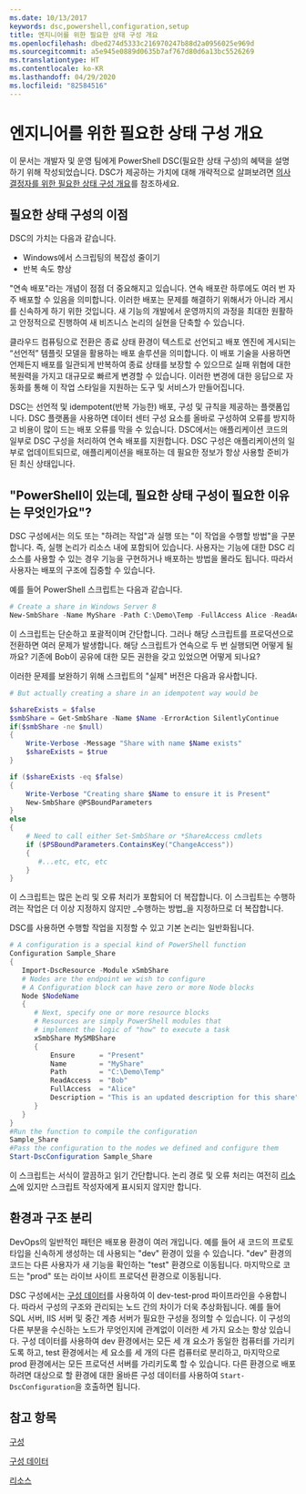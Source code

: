 ```yaml
---
ms.date: 10/13/2017
keywords: dsc,powershell,configuration,setup
title: 엔지니어를 위한 필요한 상태 구성 개요
ms.openlocfilehash: dbed274d5333c216970247b88d2a0956025e969d
ms.sourcegitcommit: a5e945e0889d0635b7af767d80d6a13bc5526269
ms.translationtype: HT
ms.contentlocale: ko-KR
ms.lasthandoff: 04/29/2020
ms.locfileid: "82584516"
---
```

# <a name="desired-state-configuration-overview-for-engineers"></a>엔지니어를 위한 필요한 상태 구성 개요

이 문서는 개발자 및 운영 팀에게 PowerShell DSC(필요한 상태 구성)의 혜택을 설명하기 위해 작성되었습니다. DSC가 제공하는 가치에 대해 개략적으로 살펴보려면 [의사 결정자를 위한 필요한 상태 구성 개요](decisionMaker.md)를 참조하세요.

## <a name="benefits-of-desired-state-configuration"></a>필요한 상태 구성의 이점

DSC의 가치는 다음과 같습니다.

- Windows에서 스크립팅의 복잡성 줄이기
- 반복 속도 향상

"연속 배포"라는 개념이 점점 더 중요해지고 있습니다. 연속 배포란 하루에도 여러 번 자주 배포할 수 있음을 의미합니다. 이러한 배포는 문제를 해결하기 위해서가 아니라 게시를 신속하게 하기 위한 것입니다. 새 기능의 개발에서 운영까지의 과정을 최대한 원활하고 안정적으로 진행하여 새 비즈니스 논리의 실현을 단축할 수 있습니다.

클라우드 컴퓨팅으로 전환은 종료 상태 환경이 텍스트로 선언되고 배포 엔진에 게시되는 “선언적” 템플릿 모델을 활용하는 배포 솔루션을 의미합니다. 이 배포 기술을 사용하면 언제든지 배포를 일관되게 반복하여 종료 상태를 보장할 수 있으므로 실패 위협에 대한 복원력을 가지고 대규모로 빠르게 변경할 수 있습니다. 이러한 변경에 대한 응답으로 자동화를 통해 이 작업 스타일을 지원하는 도구 및 서비스가 만들어집니다.

DSC는 선언적 및 idempotent(반복 가능한) 배포, 구성 및 규칙을 제공하는 플랫폼입니다. DSC 플랫폼을 사용하면 데이터 센터 구성 요소를 올바로 구성하여 오류를 방지하고 비용이 많이 드는 배포 오류를 막을 수 있습니다. DSC에서는 애플리케이션 코드의 일부로 DSC 구성을 처리하여 연속 배포를 지원합니다. DSC 구성은 애플리케이션의 일부로 업데이트되므로, 애플리케이션을 배포하는 데 필요한 정보가 항상 사용할 준비가 된 최신 상태입니다.

## <a name="i-have-powershell-why-do-i-need-desired-state-configuration"></a>"PowerShell이 있는데, 필요한 상태 구성이 필요한 이유는 무엇인가요"?

DSC 구성에서는 의도 또는 "하려는 작업"과 실행 또는 "이 작업을 수행할 방법"을 구분합니다. 즉, 실행 논리가 리소스 내에 포함되어 있습니다. 사용자는 기능에 대한 DSC 리소스를 사용할 수 있는 경우 기능을 구현하거나 배포하는 방법을 몰라도 됩니다. 따라서 사용자는 배포의 구조에 집중할 수 있습니다.

예를 들어 PowerShell 스크립트는 다음과 같습니다.

```powershell
# Create a share in Windows Server 8
New-SmbShare -Name MyShare -Path C:\Demo\Temp -FullAccess Alice -ReadAccess Bob
```

이 스크립트는 단순하고 포괄적이며 간단합니다. 그러나 해당 스크립트를 프로덕션으로 전환하면 여러 문제가 발생합니다. 해당 스크립트가 연속으로 두 번 실행되면 어떻게 될까요? 기존에 Bob이 공유에 대한 모든 권한을 갖고 있었으면 어떻게 되나요?

이러한 문제를 보완하기 위해 스크립트의 "실제" 버전은 다음과 유사합니다.

```powershell
# But actually creating a share in an idempotent way would be

$shareExists = $false
$smbShare = Get-SmbShare -Name $Name -ErrorAction SilentlyContinue
if($smbShare -ne $null)
{
    Write-Verbose -Message "Share with name $Name exists"
    $shareExists = $true
}

if ($shareExists -eq $false)
{
    Write-Verbose "Creating share $Name to ensure it is Present"
    New-SmbShare @PSBoundParameters
}
else
{
    # Need to call either Set-SmbShare or *ShareAccess cmdlets
    if ($PSBoundParameters.ContainsKey("ChangeAccess"))
    {
       #...etc, etc, etc
    }
}
```

이 스크립트는 많은 논리 및 오류 처리가 포함되어 더 복잡합니다. 이 스크립트는 수행하려는 작업은 더 이상 지정하지 않지만 _수행하는 방법_을 지정하므로 더 복잡합니다.

DSC를 사용하면 수행할 작업을 지정할 수 있고 기본 논리는 일반화됩니다.

```powershell
# A configuration is a special kind of PowerShell function
Configuration Sample_Share
{
   Import-DscResource -Module xSmbShare
   # Nodes are the endpoint we wish to configure
   # A Configuration block can have zero or more Node blocks
   Node $NodeName
   {
      # Next, specify one or more resource blocks
      # Resources are simply PowerShell modules that
      # implement the logic of "how" to execute a task
      xSmbShare MySMBShare
      {
          Ensure      = "Present"
          Name        = "MyShare"
          Path        = "C:\Demo\Temp"
          ReadAccess  = "Bob"
          FullAccess  = "Alice"
          Description = "This is an updated description for this share"
      }
   }
}
#Run the function to compile the configuration
Sample_Share
#Pass the configuration to the nodes we defined and configure them
Start-DscConfiguration Sample_Share
```

이 스크립트는 서식이 깔끔하고 읽기 간단합니다.
논리 경로 및 오류 처리는 여전히 [리소스](../resources/resources.md)에 있지만 스크립트 작성자에게 표시되지 않지만 합니다.

## <a name="separating-environment-from-structure"></a>환경과 구조 분리

DevOps의 일반적인 패턴은 배포용 환경이 여러 개입니다. 예를 들어 새 코드의 프로토타입을 신속하게 생성하는 데 사용되는 "dev" 환경이 있을 수 있습니다. "dev" 환경의 코드는 다른 사용자가 새 기능을 확인하는 "test" 환경으로 이동됩니다. 마지막으로 코드는 "prod" 또는 라이브 사이트 프로덕션 환경으로 이동됩니다.

DSC 구성에서는 [구성 데이터](../configurations/configData.md)를 사용하여 이 dev-test-prod 파이프라인을 수용합니다.
따라서 구성의 구조와 관리되는 노드 간의 차이가 더욱 추상화됩니다. 예를 들어 SQL 서버, IIS 서버 및 중간 계층 서버가 필요한 구성을 정의할 수 있습니다. 이 구성의 다른 부분을 수신하는 노드가 무엇인지에 관계없이 이러한 세 가지 요소는 항상 있습니다. 구성 데이터를 사용하여 dev 환경에서는 모든 세 개 요소가 동일한 컴퓨터를 가리키도록 하고, test 환경에서는 세 요소를 세 개의 다른 컴퓨터로 분리하고, 마지막으로 prod 환경에서는 모든 프로덕션 서버를 가리키도록 할 수 있습니다. 다른 환경으로 배포하려면 대상으로 할 환경에 대한 올바른 구성 데이터를 사용하여 `Start-DscConfiguration`을 호출하면 됩니다.

## <a name="see-also"></a>참고 항목

[구성](../configurations/configurations.md)

[구성 데이터](../configurations/configData.md)

[리소스](../resources/resources.md)
